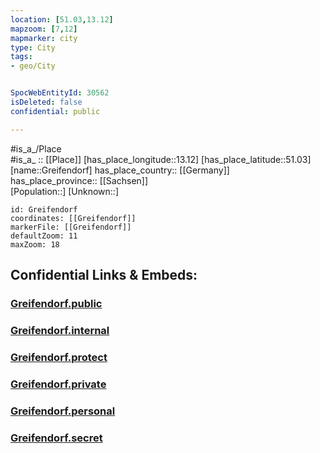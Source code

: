 ```yaml
---
location: [51.03,13.12] 
mapzoom: [7,12] 
mapmarker: city 
type: City
tags:
- geo/City


SpocWebEntityId: 30562
isDeleted: false
confidential: public

---
```

#is_a_/Place  
#is_a_ :: [[Place]] 
[has_place_longitude::13.12] 
[has_place_latitude::51.03] 
[name::Greifendorf] 
has_place_country:: [[Germany]]  
has_place_province:: [[Sachsen]]  
[Population::] 
[Unknown::] 


```leaflet
id: Greifendorf
coordinates: [[Greifendorf]] 
markerFile: [[Greifendorf]] 
defaultZoom: 11 
maxZoom: 18
```


## Confidential Links & Embeds: 

### [Greifendorf.public](/_public/\Earth\Continent\Europe\Europe~Central\Germany\Germany~East\Sachsen\counties~Sachsen\Mittelsachsen\cities~Mittelsachsen\Rossau\CityGreifendorf.public.md) 

### [Greifendorf.internal](/_internal/\Earth\Continent\Europe\Europe~Central\Germany\Germany~East\Sachsen\counties~Sachsen\Mittelsachsen\cities~Mittelsachsen\Rossau\CityGreifendorf.internal.md) 

### [Greifendorf.protect](/_protect/\Earth\Continent\Europe\Europe~Central\Germany\Germany~East\Sachsen\counties~Sachsen\Mittelsachsen\cities~Mittelsachsen\Rossau\CityGreifendorf.protect.md) 

### [Greifendorf.private](/_private/\Earth\Continent\Europe\Europe~Central\Germany\Germany~East\Sachsen\counties~Sachsen\Mittelsachsen\cities~Mittelsachsen\Rossau\CityGreifendorf.private.md) 

### [Greifendorf.personal](/_personal/\Earth\Continent\Europe\Europe~Central\Germany\Germany~East\Sachsen\counties~Sachsen\Mittelsachsen\cities~Mittelsachsen\Rossau\CityGreifendorf.personal.md) 

### [Greifendorf.secret](/_secret/\Earth\Continent\Europe\Europe~Central\Germany\Germany~East\Sachsen\counties~Sachsen\Mittelsachsen\cities~Mittelsachsen\Rossau\CityGreifendorf.secret.md)

